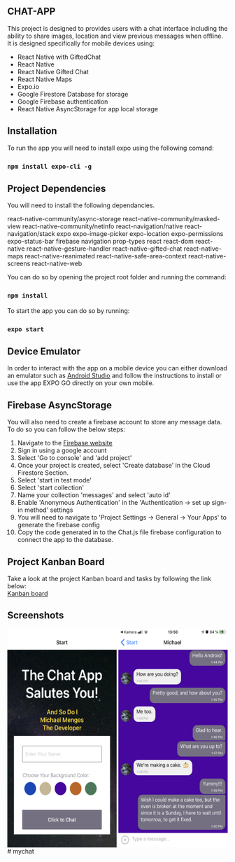 ## CHAT-APP

This project is designed to provides users with a chat interface including the ability to share images, location and view previous messages when offline.
It is designed specifically for mobile devices using:
* React Native with GiftedChat
* React Native
* React Native Gifted Chat
* React Native Maps
* Expo.io
* Google Firestore Database for storage
* Google Firebase authentication
* React Native AsyncStorage for app local storage

## Installation

To run the app you will need to install expo using the following comand:

### `npm install expo-cli -g`

## Project Dependencies

You will need to install the following dependancies. 

   react-native-community/async-storage
   react-native-community/masked-view
   react-native-community/netinfo
   react-navigation/native
   react-navigation/stack
   expo
   expo-image-picker
   expo-location
   expo-permissions
   expo-status-bar
   firebase
   navigation
   prop-types
   react
   react-dom
   react-native
   react-native-gesture-handler
   react-native-gifted-chat
   react-native-maps
   react-native-reanimated
   react-native-safe-area-context
   react-native-screens
   react-native-web


You can do so by opening the project root folder and running the command:

### `npm install`

To start the app you can do so by running:

### `expo start`

## Device Emulator

In order to interact with the app on a mobile device you can either download an emulator such as [Android Studio](https://developer.android.com/studio/) and follow the instructions to install or use the app EXPO GO directly on your own mobile.  

## Firebase AsyncStorage

You will also need to create a firebase account to store any message data.
To do so you can follow the below steps:

1. Navigate to the [Firebase website](https://firebase.google.com/)
2. Sign in using a google account
3. Select 'Go to console' and 'add project'
4. Once your project is created, select 'Create database' in the Cloud Firestore Section.
5. Select 'start in test mode'
6. Select 'start collection'
7. Name your collection 'messages' and select 'auto id' 
8. Enable 'Anonymous Authentication' in the 'Authentication -> set up sign-in method' settings 
9. You will need to navigate to 'Project Settings -> General -> Your Apps' to generate the firebase config
10. Copy the code generated in to the Chat.js file firebase configuration to connect the app to the database.

## Project Kanban Board

Take a look at the project Kanban board and tasks by following the link below: </br>
[Kanban board](https://trello.com/b/bBH3KCrs)

## Screenshots

<div align="center">
<img align="left" width="250" height="500" src="/images/homepage.png">
<img align="right" width="250" height="500" src="/images/chatscreen.png">
</div>
# mychat
